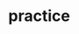 # practice

<!-- 
Робота з числами:

Знайти найбільший спільний дільник двох чисел.

Порахувати кількість цифр у числі.

Об'єкти та мапи:

Перетворити масив об'єктів у один об'єкт, згрупувавши за певним ключем.

Знайти найчастіший елемент у масиві.

Середній рівень (наближення до лайвкодингу)
Рекурсія:

Реалізувати функцію для обчислення факторіалу.

Знайти n-е число Фібоначчі.

Алгоритми сортування та пошуку:

Написати власну реалізацію сортування вставками.

Реалізувати бінарний пошук.

Робота з множинами та структурами даних:

Реалізувати стек та чергу (LIFO та FIFO).

Реалізувати функцію, яка знаходить перший неповторюваний символ у рядку.

Продвинутий рівень (підготовка до складних співбесід)
Жадібні алгоритми:

Знайти найбільше число, яке можна скласти з цифр масиву.

Завдання на здачу решти (мінімальна кількість монет).

Динамічне програмування:

Завдання про сходи: скільки способів дійти до вершини, якщо можна підніматися на 1 або 2 сходинки за раз.

Задача "рюкзак": як набрати найбільшу цінність предметів у наплічник обмеженої місткості.

Графи та дерева:

Перебір у глибину (DFS) та у ширину (BFS).

Перевірка, чи існує шлях між двома вузлами у графі. -->